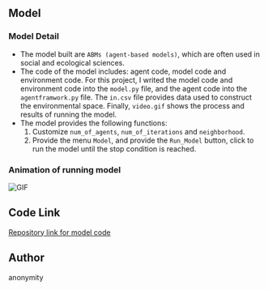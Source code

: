 ## Model

### Model Detail

 - The model built are ```ABMs (agent-based models)```, which are often used in social and ecological sciences. 
 - The code of the model includes: agent code, model code and environment code. For this project, I writed the model code and environment code into the ```model.py``` file, and the agent code into the ```agentframwork.py``` file. The ```in.csv``` file provides data used to construct the environmental space. Finally, ```video.gif``` shows the process and results of running the model.
 - The model provides the following functions:
    1. Customize ```num_of_agents```, ```num_of_iterations``` and ```neighborhood```.
    2. Provide the menu ```Model```, and provide the ```Run_Model``` button, click to run the model until the stop condition is reached.


### Animation of running model

![GIF](https://github.com/hpwonder1/Geography-Programming-Courses/blob/main/video.gif)   

## Code Link

[Repository link for model code](https://github.com/hpwonder1/Geography-Programming-Courses)

## Author

anonymity
